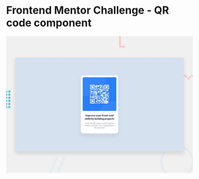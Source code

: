 # Frontend Mentor Challenge - QR code component

![Design preview for the QR code component coding challenge](./design/desktop-preview.jpg)